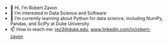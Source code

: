 - 👋 Hi, I’m Robert Zavon
- 👀 I’m interested in Data Science and Software
- 🌱 I’m currently learning about Python for data science, including NumPy, Pandas, and SciPy at Duke University
- 📫 How to reach me: rez3@duke.edu, www.linkedin.com/in/robert-zavon

<!---
rozavon/rozavon is a ✨ special ✨ repository because its `README.md` (this file) appears on your GitHub profile.
You can click the Preview link to take a look at your changes.
--->
